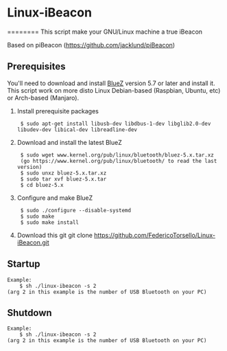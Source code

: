 # Linux-iBeacon
========
This script make your GNU/Linux machine a true iBeacon

Based on piBeacon (https://github.com/jacklund/piBeacon)

## Prerequisites
You'll need to download and install [BlueZ](http://www.bluez.org) version 5.7 or later and install it.
This script work on more disto Linux Debian-based (Raspbian, Ubuntu, etc) or Arch-based (Manjaro).

1. Install prerequisite packages

		$ sudo apt-get install libusb-dev libdbus-1-dev libglib2.0-dev libudev-dev libical-dev libreadline-dev

2. Download and install the latest BlueZ

		$ sudo wget www.kernel.org/pub/linux/bluetooth/bluez-5.x.tar.xz
		(go https://www.kernel.org/pub/linux/bluetooth/ to read the last version)
		$ sudo unxz bluez-5.x.tar.xz
		$ sudo tar xvf bluez-5.x.tar
		$ cd bluez-5.x

3. Configure and make BlueZ

		$ sudo ./configure --disable-systemd
		$ sudo make
		$ sudo make install
		
4. Download this git
		git clone https://github.com/FedericoTorsello/Linux-iBeacon.git
		
## Startup
	Example:
		$ sh ./linux-ibeacon -s 2
	(arg 2 in this example is the number of USB Bluetooth on your PC)

## Shutdown
	Example:
		$ sh ./linux-ibeacon -s 2
	(arg 2 in this example is the number of USB Bluetooth on your PC)

